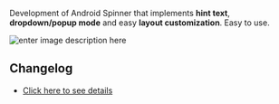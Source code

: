 Development of Android Spinner that implements **hint text**, **dropdown/popup mode** and easy **layout customization**. Easy to use.

![enter image description here](http://oi61.tinypic.com/11j40wp.jpg)

Changelog
--------
* [Click here to see details](http://git.sdos.es/android/completespinner/blob/master/changelog.txt)